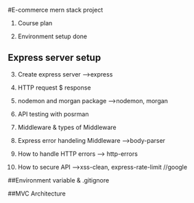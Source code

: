 #E-commerce mern stack project

1. Course plan

2. Environment setup done

## Express server setup

3. Create express server  -->express

4. HTTP request $ response

5. nodemon and morgan package  -->nodemon, morgan

6. API testing with posrman

7. Middleware & types of Middleware

8. Express error handeling Middleware  -->body-parser

9. How to handle HTTP errors --> http-errors

10. How to secure API -->xss-clean, express-rate-limit //google

##Environment variable & .gitignore

##MVC Architecture
